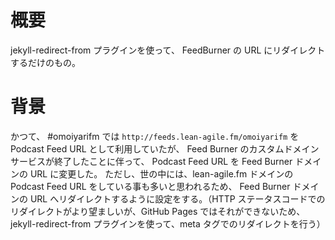 # 概要
jekyll-redirect-from プラグインを使って、 FeedBurner の URL にリダイレクトするだけのもの。

# 背景
かつて、 #omoiyarifm では `http://feeds.lean-agile.fm/omoiyarifm` を Podcast Feed URL として利用していたが、 Feed Burner のカスタムドメインサービスが終了したことに伴って、 Podcast Feed URL を Feed Burner ドメインの URL に変更した。
ただし、世の中には、lean-agile.fm ドメインの Podcast Feed URL をしている事も多いと思われるため、 Feed Burner ドメインの URL へリダイレクトするように設定をする。（HTTP ステータスコードでのリダイレクトがより望ましいが、GitHub Pages ではそれができないため、jekyll-redirect-from プラグインを使って、meta タグでのリダイレクトを行う）